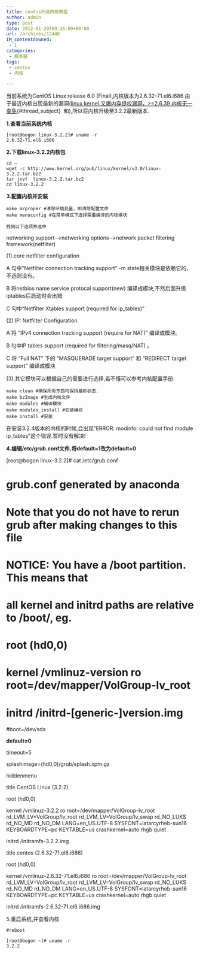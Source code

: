 ```yaml
---
title: centos升级内核教程
author: admin
type: post
date: 2012-01-29T09:26:09+00:00
url: /archives/12448
IM_contentdowned:
 - 1
categories:
 - 服务器
tags:
 - centos
 - 内核

---
```

当前系统为CentOS Linux release 6.0 (Final),内核版本为2.6.32-71.el6.i686.由于最近内核出现最新的漏洞([linux kernel 又爆内存提权漏洞，>=2.6.39 内核无一幸免][1]{#thread_subject}  和),所以将内核升级至3.2.2最新版本.

**1.查看当前系统内核**

```
[root@bogon linux-3.2.2]# uname -r
2.6.32-71.el6.i686
```

**2.下载linux-3.2.2内核包**

```
cd ~
wget -c http://www.kernel.org/pub/linux/kernel/v3.0/linux-3.2.2.tar.bz2
tar jxvf  linux-3.2.2.tar.bz2
cd linux-3.2.2
```

**3.配置内核并安装**

```
make mrproper #清除环境变量，即清除配置文件
make menuconfig #在菜单模式下选择需要编译的内核模块
```

```
找到以下选项并选中
```

networking support—>networking options—>network packet filtering framework(netfilter)

(1).core netfilter configuration

A 勾中”Netfilter connection tracking support” -m state相关模块是依赖它的，不选则没有。

B 将netbios name service protocal support(new) 编译成模块,不然后面升级iptables后启动时会出错

C 勾中“Netfilter Xtables support (required for ip_tables)”

(2).IP: Netfilter Configuration

A 将 “IPv4 connection tracking support (require for NAT)” 编译成模块。

B 勾中IP tables support (required for filtering/masq/NAT) 。

C 将 “Full NAT” 下的 “MASQUERADE target support” 和 “REDIRECT target support” 编译成模块

(3).其它模块可以根据自己的需要进行选择,若不懂可以参考内核配置手册.

```
make clean #确保所有东西均保持最新状态.
make bzImage #生成内核文件
make modules #编译模块
make modules_install #安装模块
make install #安装
```

在安装3.2.4版本的内核的时候,会出现”ERROR: modinfo: could not find module ip_tables”这个错误.暂时没有解决!

**4.编辑/etc/grub.conf文件,将default=1改为default=0**

 [root@bogon linux-3.2.2]# cat /etc/grub.conf

 # grub.conf generated by anaconda

 #

 # Note that you do not have to rerun grub after making changes to this file

 # NOTICE: You have a /boot partition. This means that

 # all kernel and initrd paths are relative to /boot/, eg.

 # root (hd0,0)

 # kernel /vmlinuz-version ro root=/dev/mapper/VolGroup-lv_root

 # initrd /initrd-[generic-]version.img

 #boot=/dev/sda

**default=0**

 timeout=5

 splashimage=(hd0,0)/grub/splash.xpm.gz

 hiddenmenu

 title CentOS Linux (3.2.2)

 root (hd0,0)

 kernel /vmlinuz-3.2.2 ro root=/dev/mapper/VolGroup-lv_root rd_LVM_LV=VolGroup/lv_root rd_LVM_LV=VolGroup/lv_swap rd_NO_LUKS rd_NO_MD rd_NO_DM LANG=en_US.UTF-8 SYSFONT=latarcyrheb-sun16 KEYBOARDTYPE=pc KEYTABLE=us crashkernel=auto rhgb quiet

 initrd /initramfs-3.2.2.img

 title centos (2.6.32-71.el6.i686)

 root (hd0,0)

 kernel /vmlinuz-2.6.32-71.el6.i686 ro root=/dev/mapper/VolGroup-lv_root rd_LVM_LV=VolGroup/lv_root rd_LVM_LV=VolGroup/lv_swap rd_NO_LUKS rd_NO_MD rd_NO_DM LANG=en_US.UTF-8 SYSFONT=latarcyrheb-sun16 KEYBOARDTYPE=pc KEYTABLE=us crashkernel=auto rhgb quiet

 initrd /initramfs-2.6.32-71.el6.i686.img


5.重启系统,并查看内核

```
#reboot

[root@bogon ~]# uname -r
3.2.2
```

 [1]: http://bbs.chinaunix.net/thread-3666212-1-1.html
